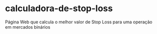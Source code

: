 # calculadora-de-stop-loss
Página Web que calcula o melhor valor de Stop Loss para uma operação em mercados binários
